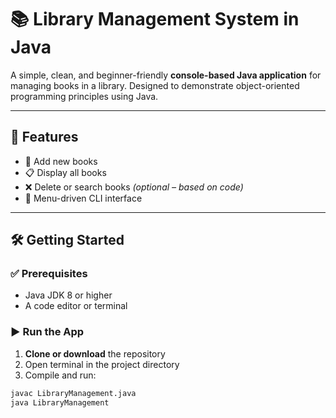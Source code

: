 # 📚 Library Management System in Java

A simple, clean, and beginner-friendly **console-based Java application** for managing books in a library. Designed to demonstrate object-oriented programming principles using Java.

---

## 🚀 Features

- 📖 Add new books  
- 📋 Display all books  
- ❌ Delete or search books *(optional – based on code)*  
- 🧭 Menu-driven CLI interface

---

## 🛠️ Getting Started

### ✅ Prerequisites

- Java JDK 8 or higher
- A code editor or terminal

### ▶️ Run the App

1. **Clone or download** the repository
2. Open terminal in the project directory
3. Compile and run:

```bash
javac LibraryManagement.java
java LibraryManagement

